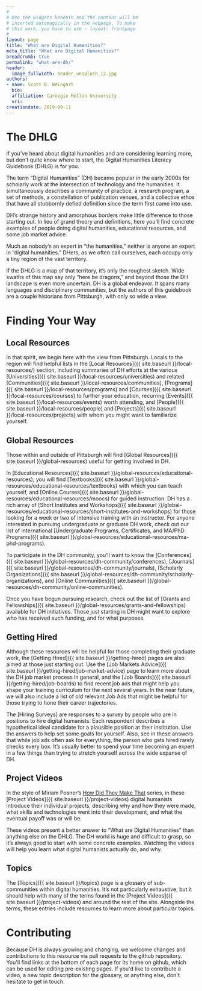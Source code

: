```yaml
---
#
# Use the widgets beneath and the content will be
# inserted automagically in the webpage. To make
# this work, you have to use › layout: frontpage
#
layout: page
title: "What are Digital Humanities?"
meta_title: "What are Digital Humanities?"
breadcrumb: true
permalink: "what-are-dh/"
header:
  image_fullwidth: header_unsplash_12.jpg
authors:
- name: Scott B. Weingart
  bio:
  affiliation: Carnegie Mellon University
  uri:
creationdate: 2019-09-11
---
```

# The DHLG

If you’ve heard about digital humanities and are considering learning more, but don’t quite know where to start, the Digital Humanities Literacy Guidebook (DHLG) is for you.

The term “Digital Humanities” (DH) became popular in the early 2000s for scholarly work at the intersection of technology and the humanities. It simultaneously describes a community of practice, a research program, a set of methods, a constellation of publication venues, and a collective ethos that have all stubbornly defied definition since the term first came into use. 

DH’s strange history and amorphous borders make little difference to those starting out. In lieu of grand theory and definitions, here you’ll find concrete examples of people doing digital humanities, educational resources, and some job market advice.

Much as nobody’s an expert in “the humanities,” neither is anyone an expert in “digital humanities.” DHers, as we often call ourselves, each occupy only a tiny region of the vast territory.

If the DHLG is a map of that territory, it’s only the roughest sketch. Wide swaths of this map say only “here be dragons,” and beyond those the DH landscape is even more uncertain. DH is a global endeavor. It spans many languages and disciplinary communities, but the authors of this guidebook are a couple historians from Pittsburgh, with only so wide a view.

# Finding Your Way

## Local Resources

In that spirit, we begin here with the view from Pittsburgh. Locals to the region will find helpful lists in the [Local Resources]({{ site.baseurl }}/local-resources/) section, including summaries of DH efforts at the various [Universities]({{ site.baseurl }}/local-resources/universities) and related [Communities]({{ site.baseurl }}/local-resources/communities), [Programs]({{ site.baseurl }}/local-resources/programs) and [Courses]({{ site.baseurl }}/local-resources/courses) to further your education, recurring [Events]({{ site.baseurl }}/local-resources/events) worth attending, and [People]({{ site.baseurl }}/local-resources/people) and [Projects]({{ site.baseurl }}/local-resources/projects) with whom you might want to familiarize yourself.

## Global Resources

Those within and outside of Pittsburgh will find [Global Resources]({{ site.baseurl }}/global-resources) useful for getting involved in DH. 

In [Educational Resources]({{ site.baseurl }}/global-resources/educational-resources), you will find [Textbooks]({{ site.baseurl }}/global-resources/educational-resources/textbooks) with which you can teach yourself, and [Online Courses]({{ site.baseurl }}/global-resources/educational-resources/moocs) for guided instruction. DH has a rich array of [Short Institutes and Workshops]({{ site.baseurl }}/global-resources/educational-resources/short-institutes-and-workshops) for those looking for a week or two of intensive training with an instructor. For anyone interested in pursuing undergraduate or graduate DH work, check out our list of international [Undergraduate Programs, Certificates, and MA/PhD Programs]({{ site.baseurl }}/global-resources/educational-resources/ma-phd-programs).

To participate in the DH community, you’ll want to know the [Conferences]({{ site.baseurl }}/global-resources/dh-community/conferences), [Journals]({{ site.baseurl }}/global-resources/dh-community/journals), [Scholarly Organizations]({{ site.baseurl }}/global-resources/dh-community/scholarly-organizations), and [Online Communities]({{ site.baseurl }}/global-resources/dh-community/online-communities).

Once you have begun pursuing research, check out the list of [Grants and Fellowships]({{ site.baseurl }}/global-resources/grants-and-fellowships) available for DH initiatives. Those just starting in DH might want to explore who has received such funding, and for what purposes.

## Getting Hired

Although these resources will be helpful for those completing their graduate work, the [Getting Hired]({{ site.baseurl }}/getting-hired) pages are also aimed at those just starting out. Use the [Job Markets Advice]({{ site.baseurl }}/getting-hired/job-market-advice) page to learn more about the DH job market process in general, and the [Job Boards]({{ site.baseurl }}/getting-hired/job-boards) to find recent job ads that might help you shape your training curriculum for the next several years. In the near future, we will also include a list of old relevant Job Ads that might be helpful for those trying to hone their career trajectories.

The [Hiring Surveys] are responses to a survey by people who are in positions to hire digital humanists. Each respondent describes a hypothetical ideal candidate for a plausible position at their institution. Use the answers to help set some goals for yourself. Also, see in these answers that while job ads often ask for everything, the person who gets hired rarely checks every box. It’s usually better to spend your time becoming an expert in a few things than trying to stretch yourself across the wide expanse of DH.

## Project Videos

In the style of Miriam Posner’s [How Did They Make That](https://miriamposner.com/blog/how-did-they-make-that/) series, in these [Project Videos]({{ site.baseurl }}/project-videos) digital humanists introduce their individual projects, describing why and how they were made, what skills and technologies went into their development, and what the eventual payoff was or will be. 

These videos present a better answer to “What are Digital Humanities” than anything else on the DHLG. The DH world is huge and difficult to grasp, so it’s always good to start with some concrete examples. Watching the videos will help you learn what digital humanists actually do, and why.

## Topics

The [Topics]({{ site.baseurl }}/topics) page is a glossary of sub-communities within digital humanities. It’s not particularly exhaustive, but it should help with many of the terms found in the [Project Videos]({{ site.baseurl }}/project-videos) and around the rest of the site. Alongside the terms, these entries include resources to learn more about particular topics.

# Contributing

Because DH is always growing and changing, we welcome changes and contributions to this resource via pull requests to the github repository. You'll find links at the bottom of each page for its home on github, which can be used for editing pre-existing pages. If you'd like to contribute a video, a new topic description for the glossary, or anything else, don't hesitate to get in touch.
